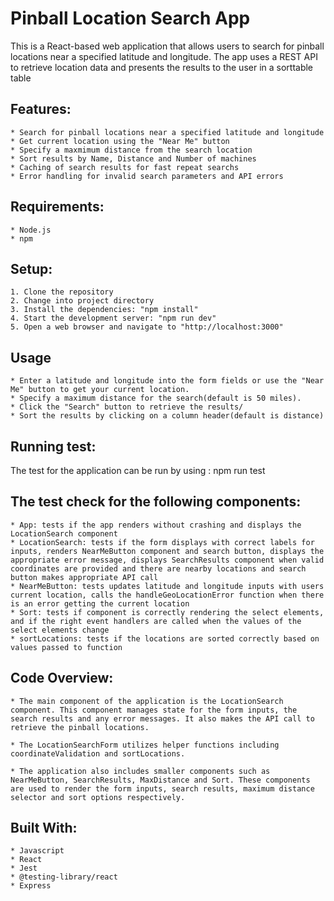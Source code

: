 # Pinball Location Search App

This is a React-based web application that allows users to search for pinball locations near a specified latitude and longitude. The app uses a REST API to retrieve location data and presents the results to the user in a sorttable table

## Features: 
    * Search for pinball locations near a specified latitude and longitude
    * Get current location using the "Near Me" button
    * Specify a maxmimum distance from the search location
    * Sort results by Name, Distance and Number of machines
    * Caching of search results for fast repeat searchs
    * Error handling for invalid search parameters and API errors

## Requirements: 
    * Node.js
    * npm

## Setup: 
    1. Clone the repository
    2. Change into project directory
    3. Install the dependencies: "npm install"
    4. Start the development server: "npm run dev"
    5. Open a web browser and navigate to "http://localhost:3000"

## Usage
    * Enter a latitude and longitude into the form fields or use the "Near Me" button to get your current location.
    * Specify a maximum distance for the search(default is 50 miles).
    * Click the "Search" button to retrieve the results/
    * Sort the results by clicking on a column header(default is distance)

## Running test: 
The test for the application can be run by using : npm run test

## The test check for the following components: 
    * App: tests if the app renders without crashing and displays the LocationSearch component
    * LocationSearch: tests if the form displays with correct labels for inputs, renders NearMeButton component and search button, displays the appropriate error message, displays SearchResults component when valid coordinates are provided and there are nearby locations and search button makes appropriate API call
    * NearMeButton: tests updates latitude and longitude inputs with users current location, calls the handleGeoLocationError function when there is an error getting the current location
    * Sort: tests if component is correctly rendering the select elements, and if the right event handlers are called when the values of the select elements change
    * sortLocations: tests if the locations are sorted correctly based on values passed to function 
    
## Code Overview: 

    * The main component of the application is the LocationSearch component. This component manages state for the form inputs, the search results and any error messages. It also makes the API call to retrieve the pinball locations.

    * The LocationSearchForm utilizes helper functions including coordinateValidation and sortLocations.

    * The application also includes smaller components such as NearMeButton, SearchResults, MaxDistance and Sort. These components are used to render the form inputs, search results, maximum distance selector and sort options respectively.

## Built With: 
    * Javascript
    * React
    * Jest
    * @testing-library/react
    * Express
